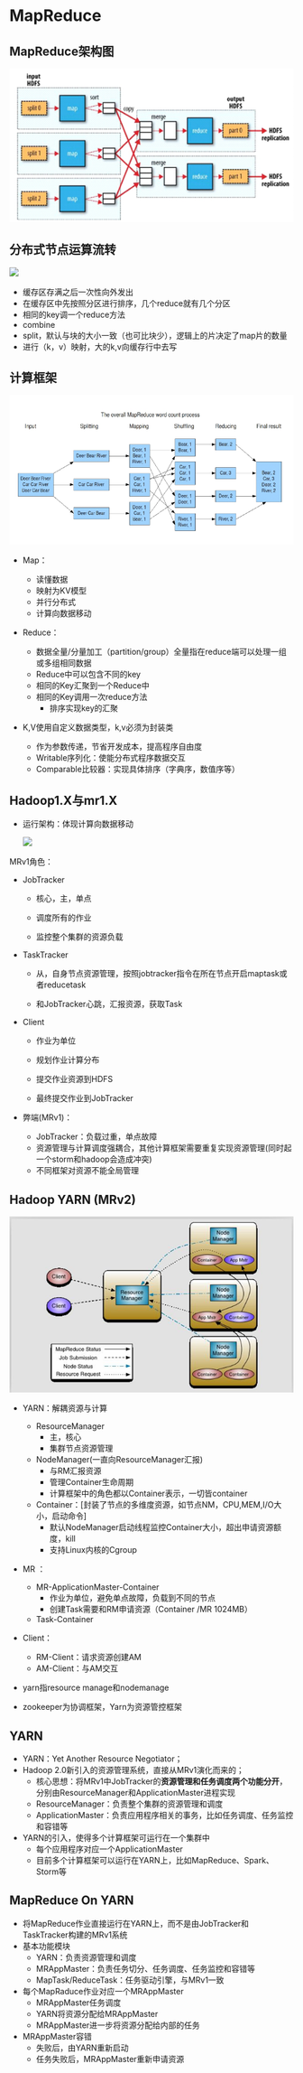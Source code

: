 # MapReduce

## MapReduce架构图

![](pic\MapReduce架构图.png)

## 分布式节点运算流转

![](pic\MapTask和ReduceTask.png)

* 缓存区存满之后一次性向外发出
* 在缓存区中先按照分区进行排序，几个reduce就有几个分区
* 相同的key调一个reduce方法
* combine
* split，默认与块的大小一致（也可比块少），逻辑上的片决定了map片的数量
* 进行（k，v）映射，大的k,v向缓存行中去写

## 计算框架

![](pic\计算框架MRwordcount单词统计.png)

* Map：
   * 读懂数据
   * 映射为KV模型
   * 并行分布式
   * 计算向数据移动
* Reduce：
   * 数据全量/分量加工（partition/group）全量指在reduce端可以处理一组或多组相同数据
   * Reduce中可以包含不同的key
   * 相同的Key汇聚到一个Reduce中
   * 相同的Key调用一次reduce方法
     * 排序实现key的汇聚

* K,V使用自定义数据类型，k,v必须为封装类
  * 作为参数传递，节省开发成本，提高程序自由度
  * Writable序列化：使能分布式程序数据交互
  * Comparable比较器：实现具体排序（字典序，数值序等）

## Hadoop1.X与mr1.X

* 运行架构：体现计算向数据移动

  ![](pic\Hadoop1与mr1.png)

MRv1角色：

* JobTracker

  * 核心，主，单点

  * 调度所有的作业

  * 监控整个集群的资源负载
* TaskTracker

  * 从，自身节点资源管理，按照jobtracker指令在所在节点开启maptask或者reducetask

  * 和JobTracker心跳，汇报资源，获取Task
* Client

  * 作业为单位

  * 规划作业计算分布

  * 提交作业资源到HDFS

  * 最终提交作业到JobTracker
* 弊端(MRv1)：
  * JobTracker：负载过重，单点故障
  * 资源管理与计算调度强耦合，其他计算框架需要重复实现资源管理(同时起一个storm和hadoop会造成冲突)
  * 不同框架对资源不能全局管理 

## Hadoop YARN (MRv2)

![](pic\hadoopyarnMRv2.png)

* YARN：解耦资源与计算
  * ResourceManager
    * 主，核心
    * 集群节点资源管理
  * NodeManager(一直向ResourceManager汇报)
    * 与RM汇报资源
    * 管理Container生命周期
    * 计算框架中的角色都以Container表示，一切皆container
  * Container：[封装了节点的多维度资源，如节点NM，CPU,MEM,I/O大小，启动命令]
    * 默认NodeManager启动线程监控Container大小，超出申请资源额度，kill
    * 支持Linux内核的Cgroup
* MR ：
  * MR-ApplicationMaster-Container
    * 作业为单位，避免单点故障，负载到不同的节点
    * 创建Task需要和RM申请资源（Container  /MR 1024MB）
  * Task-Container
* Client：
  * RM-Client：请求资源创建AM
  * AM-Client：与AM交互

* yarn指resource manage和nodemanage
* zookeeper为协调框架，Yarn为资源管控框架

## YARN

* YARN：Yet Another Resource Negotiator；
* Hadoop 2.0新引入的资源管理系统，直接从MRv1演化而来的；
  * 核心思想：将MRv1中JobTracker的**资源管理和任务调度两个功能分开**，分别由ResourceManager和ApplicationMaster进程实现
  * ResourceManager：负责整个集群的资源管理和调度
  * ApplicationMaster：负责应用程序相关的事务，比如任务调度、任务监控和容错等
* YARN的引入，使得多个计算框架可运行在一个集群中
  * 每个应用程序对应一个ApplicationMaster
  * 目前多个计算框架可以运行在YARN上，比如MapReduce、Spark、Storm等

## MapReduce On YARN

* 将MapReduce作业直接运行在YARN上，而不是由JobTracker和TaskTracker构建的MRv1系统
* 基本功能模块
  * YARN：负责资源管理和调度
  * MRAppMaster：负责任务切分、任务调度、任务监控和容错等
  * MapTask/ReduceTask：任务驱动引擎，与MRv1一致
* 每个MapRaduce作业对应一个MRAppMaster
  * MRAppMaster任务调度
  * YARN将资源分配给MRAppMaster
  * MRAppMaster进一步将资源分配给内部的任务
* MRAppMaster容错
  * 失败后，由YARN重新启动
  * 任务失败后，MRAppMaster重新申请资源
